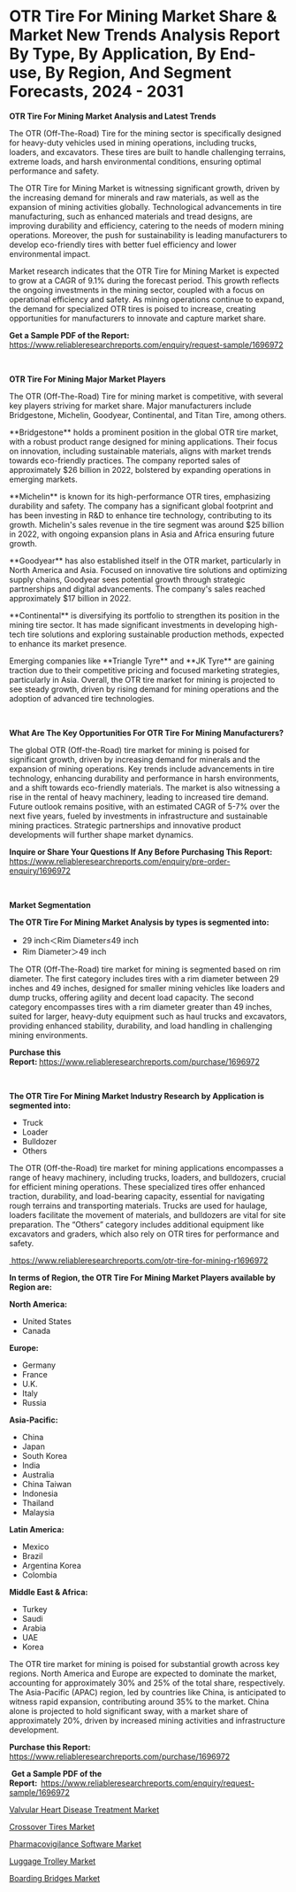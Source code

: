 <p><h1>OTR Tire For Mining Market Share & Market New Trends Analysis Report By Type, By Application, By End-use, By Region, And Segment Forecasts, 2024 - 2031</h1></p><p><strong>OTR Tire For Mining Market Analysis and Latest Trends</strong></p>
<p><p>The OTR (Off-The-Road) Tire for the mining sector is specifically designed for heavy-duty vehicles used in mining operations, including trucks, loaders, and excavators. These tires are built to handle challenging terrains, extreme loads, and harsh environmental conditions, ensuring optimal performance and safety.</p><p>The OTR Tire for Mining Market is witnessing significant growth, driven by the increasing demand for minerals and raw materials, as well as the expansion of mining activities globally. Technological advancements in tire manufacturing, such as enhanced materials and tread designs, are improving durability and efficiency, catering to the needs of modern mining operations. Moreover, the push for sustainability is leading manufacturers to develop eco-friendly tires with better fuel efficiency and lower environmental impact.</p><p>Market research indicates that the OTR Tire for Mining Market is expected to grow at a CAGR of 9.1% during the forecast period. This growth reflects the ongoing investments in the mining sector, coupled with a focus on operational efficiency and safety. As mining operations continue to expand, the demand for specialized OTR tires is poised to increase, creating opportunities for manufacturers to innovate and capture market share.</p></p>
<p><strong>Get a Sample PDF of the Report:&nbsp;</strong> <a href="https://www.reliableresearchreports.com/enquiry/request-sample/1696972?utm_campaign=13&utm_medium=2&utm_source=Github&utm_content=ia&utm_term=20102024&utm_id=otr-tire-for-mining">https://www.reliableresearchreports.com/enquiry/request-sample/1696972</a></p>
<p>&nbsp;</p>
<p><strong>OTR Tire For Mining Major Market Players</strong></p>
<p><p>The OTR (Off-The-Road) Tire for mining market is competitive, with several key players striving for market share. Major manufacturers include Bridgestone, Michelin, Goodyear, Continental, and Titan Tire, among others.</p><p>**Bridgestone** holds a prominent position in the global OTR tire market, with a robust product range designed for mining applications. Their focus on innovation, including sustainable materials, aligns with market trends towards eco-friendly practices. The company reported sales of approximately $26 billion in 2022, bolstered by expanding operations in emerging markets.</p><p>**Michelin** is known for its high-performance OTR tires, emphasizing durability and safety. The company has a significant global footprint and has been investing in R&D to enhance tire technology, contributing to its growth. Michelin's sales revenue in the tire segment was around $25 billion in 2022, with ongoing expansion plans in Asia and Africa ensuring future growth.</p><p>**Goodyear** has also established itself in the OTR market, particularly in North America and Asia. Focused on innovative tire solutions and optimizing supply chains, Goodyear sees potential growth through strategic partnerships and digital advancements. The company's sales reached approximately $17 billion in 2022.</p><p>**Continental** is diversifying its portfolio to strengthen its position in the mining tire sector. It has made significant investments in developing high-tech tire solutions and exploring sustainable production methods, expected to enhance its market presence.</p><p>Emerging companies like **Triangle Tyre** and **JK Tyre** are gaining traction due to their competitive pricing and focused marketing strategies, particularly in Asia. Overall, the OTR tire market for mining is projected to see steady growth, driven by rising demand for mining operations and the adoption of advanced tire technologies.</p></p>
<p>&nbsp;</p>
<p><strong>What Are The Key Opportunities For OTR Tire For Mining Manufacturers?</strong></p>
<p><p>The global OTR (Off-the-Road) tire market for mining is poised for significant growth, driven by increasing demand for minerals and the expansion of mining operations. Key trends include advancements in tire technology, enhancing durability and performance in harsh environments, and a shift towards eco-friendly materials. The market is also witnessing a rise in the rental of heavy machinery, leading to increased tire demand. Future outlook remains positive, with an estimated CAGR of 5-7% over the next five years, fueled by investments in infrastructure and sustainable mining practices. Strategic partnerships and innovative product developments will further shape market dynamics.</p></p>
<p><strong>Inquire or Share Your Questions If Any Before Purchasing This Report:</strong> <a href="https://www.reliableresearchreports.com/enquiry/pre-order-enquiry/1696972?utm_campaign=13&utm_medium=2&utm_source=Github&utm_content=ia&utm_term=20102024&utm_id=otr-tire-for-mining">https://www.reliableresearchreports.com/enquiry/pre-order-enquiry/1696972</a></p>
<p>&nbsp;</p>
<p><strong>Market Segmentation</strong></p>
<p><strong>The OTR Tire For Mining Market Analysis by types is segmented into:</strong></p>
<p><ul><li>29 inch＜Rim Diameter≤49 inch</li><li>Rim Diameter＞49 inch</li></ul></p>
<p><p>The OTR (Off-The-Road) tire market for mining is segmented based on rim diameter. The first category includes tires with a rim diameter between 29 inches and 49 inches, designed for smaller mining vehicles like loaders and dump trucks, offering agility and decent load capacity. The second category encompasses tires with a rim diameter greater than 49 inches, suited for larger, heavy-duty equipment such as haul trucks and excavators, providing enhanced stability, durability, and load handling in challenging mining environments.</p></p>
<p><strong>Purchase this Report:&nbsp;</strong><a href="https://www.reliableresearchreports.com/purchase/1696972?utm_campaign=13&utm_medium=2&utm_source=Github&utm_content=ia&utm_term=20102024&utm_id=otr-tire-for-mining">https://www.reliableresearchreports.com/purchase/1696972</a></p>
<p>&nbsp;</p>
<p><strong>The OTR Tire For Mining Market Industry Research by Application is segmented into:</strong></p>
<p><ul><li>Truck</li><li>Loader</li><li>Bulldozer</li><li>Others</li></ul></p>
<p><p>The OTR (Off-the-Road) tire market for mining applications encompasses a range of heavy machinery, including trucks, loaders, and bulldozers, crucial for efficient mining operations. These specialized tires offer enhanced traction, durability, and load-bearing capacity, essential for navigating rough terrains and transporting materials. Trucks are used for haulage, loaders facilitate the movement of materials, and bulldozers are vital for site preparation. The “Others” category includes additional equipment like excavators and graders, which also rely on OTR tires for performance and safety.</p></p>
<p><a href="https://www.reliableresearchreports.com/otr-tire-for-mining-r1696972?utm_campaign=13&utm_medium=2&utm_source=Github&utm_content=ia&utm_term=20102024&utm_id=otr-tire-for-mining">&nbsp;https://www.reliableresearchreports.com/otr-tire-for-mining-r1696972</a></p>
<p><strong>In terms of Region, the OTR Tire For Mining Market Players available by Region are:</strong></p>
<p>
    <p> <strong> North America: </strong>
        <ul>
            <li>United States</li>
            <li>Canada</li>
        </ul>
        </p> 
    <p> <strong> Europe: </strong>
        <ul>
            <li>Germany</li>
            <li>France</li>
            <li>U.K.</li>
            <li>Italy</li>
            <li>Russia</li>
        </ul>
        </p> 
    <p> <strong> Asia-Pacific: </strong>
        <ul>
            <li>China</li>
            <li>Japan</li>
            <li>South Korea</li>
            <li>India</li>
            <li>Australia</li>
            <li>China Taiwan</li>
            <li>Indonesia</li>
            <li>Thailand</li>
            <li>Malaysia</li>
        </ul>
        </p> 
    <p> <strong> Latin America: </strong>
        <ul>
            <li>Mexico</li>
            <li>Brazil</li>
            <li>Argentina Korea</li>
            <li>Colombia</li>
        </ul>
        </p> 
    <p> <strong> Middle East & Africa: </strong>
        <ul>
            <li>Turkey</li>
            <li>Saudi</li>
            <li>Arabia</li>
            <li>UAE</li>
            <li>Korea</li>
        </ul>
    </p>
    </p>
<p><p>The OTR tire market for mining is poised for substantial growth across key regions. North America and Europe are expected to dominate the market, accounting for approximately 30% and 25% of the total share, respectively. The Asia-Pacific (APAC) region, led by countries like China, is anticipated to witness rapid expansion, contributing around 35% to the market. China alone is projected to hold significant sway, with a market share of approximately 20%, driven by increased mining activities and infrastructure development.</p></p>
<p><strong>Purchase this Report: </strong><a href="https://www.reliableresearchreports.com/purchase/1696972?utm_campaign=13&utm_medium=2&utm_source=Github&utm_content=ia&utm_term=20102024&utm_id=otr-tire-for-mining">https://www.reliableresearchreports.com/purchase/1696972</a></p>
<p>&nbsp;<strong>Get a Sample PDF of the Report:&nbsp;&nbsp;</strong><a href="https://www.reliableresearchreports.com/enquiry/request-sample/1696972?utm_campaign=13&utm_medium=2&utm_source=Github&utm_content=ia&utm_term=20102024&utm_id=otr-tire-for-mining">https://www.reliableresearchreports.com/enquiry/request-sample/1696972</a></p>
<p><strong></strong></p>
<p><p><a href="https://www.linkedin.com/pulse/valvular-heart-disease-treatment-market-global-regional-analysis-yodqc?utm_campaign=13&utm_medium=2&utm_source=Github&utm_content=ia&utm_term=20102024&utm_id=otr-tire-for-mining">Valvular Heart Disease Treatment Market</a></p><p><a href="https://github.com/maniehilp9ib/Market-Research-Report-List-1/blob/main/crossover-tires-market.md?utm_campaign=13&utm_medium=2&utm_source=Github&utm_content=ia&utm_term=20102024&utm_id=otr-tire-for-mining">Crossover Tires Market</a></p><p><a href="https://www.linkedin.com/pulse/insights-pharmacovigilance-software-industry-market-financial-hz0wc?utm_campaign=13&utm_medium=2&utm_source=Github&utm_content=ia&utm_term=20102024&utm_id=otr-tire-for-mining">Pharmacovigilance Software Market</a></p><p><a href="https://issuu.com/reportprime-2/docs/luggage-trolley-market-size-2030.pp_5f018376947844?utm_campaign=13&utm_medium=2&utm_source=Github&utm_content=ia&utm_term=20102024&utm_id=otr-tire-for-mining">Luggage Trolley Market</a></p><p><a href="https://issuu.com/reportprime-2/docs/boarding-bridges-market-size-2030.p_a1c952a91bf821?utm_campaign=13&utm_medium=2&utm_source=Github&utm_content=ia&utm_term=20102024&utm_id=otr-tire-for-mining">Boarding Bridges Market</a></p></p>